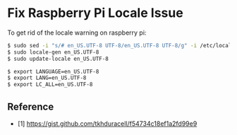 # Fix Raspberry Pi Locale Issue

To get rid of the locale warning on raspberry pi:

```bash
$ sudo sed -i "s/# en_US.UTF-8 UTF-8/en_US.UTF-8 UTF-8/g" -i /etc/locale.gen
$ sudo locale-gen en_US.UTF-8
$ sudo update-locale en_US.UTF-8

$ export LANGUAGE=en_US.UTF-8
$ export LANG=en_US.UTF-8
$ export LC_ALL=en_US.UTF-8
```

## Reference

- [1] https://gist.github.com/tkhduracell/f54734c18ef1a2fd99e9